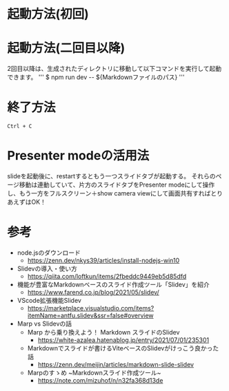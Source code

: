 # 起動方法(初回)

# 起動方法(二回目以降)

2回目以降は、生成されたディレクトリに移動して以下コマンドを実行して起動できます。
'''
$ npm run dev -- ${Markdownファイルのパス}
'''

# 終了方法
`Ctrl + C`

# Presenter modeの活用法

slideを起動後に、restartするともう一つスライドタブが起動する。
それらのページ移動は連動していて、片方のスライドタブをPresenter modeにして操作し、もう一方をフルスクリーン＋show camera viewにして画面共有すればとりあえずはOK！

# 参考

- node.jsのダウンロード
  - https://zenn.dev/nkys39/articles/install-nodejs-win10
- Slidevの導入・使い方
  - https://qiita.com/loftkun/items/2fbeddc9449eb5d85dfd
- 機能が豊富なMarkdownベースのスライド作成ツール「Slidev」を紹介
  - https://www.farend.co.jp/blog/2021/05/slidev/
- VScode拡張機能Slidev
  - https://marketplace.visualstudio.com/items?itemName=antfu.slidev&ssr=false#overview
- Marp vs Slidevの話
  - Marp から乗り換えよう！ Markdown スライドのSlidev
    - https://white-azalea.hatenablog.jp/entry/2021/07/01/235301
  - Markdownでスライドが書けるViteベースのSlidevがけっこう良かった話
    - https://zenn.dev/meijin/articles/markdown-slide-slidev
  - Marpのすゝめ ~Markdownスライド作成ツール~
    - https://note.com/mizuhof/n/n32fa368d13de